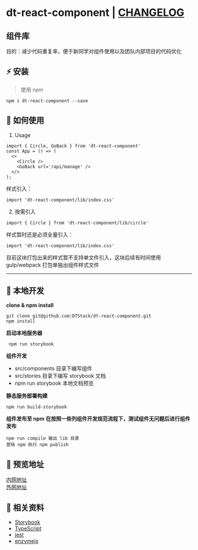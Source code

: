 # dt-react-component | [CHANGELOG](./CHANGELOG.md)

## 组件库
目的：减少代码重复率，便于新同学对组件使用以及团队内部项目的代码优化
## :zap: 安装
> 使用 npm
```plain
npm i dt-react-component --save
```
## :book: 如何使用
1. Usage
```plain
import { Circle, GoBack } from 'dt-react-component'
const App = () => (
  <>
    <Circle />
    <GoBack url='/api/manage' />
  </>
);
```
样式引入：
```plain
import 'dt-react-component/lib/index.css'
```

2. 按需引入
```plain
import { Circle } from 'dt-react-component/lib/circle'
```
样式暂时还是必须全量引入：
```plain
import 'dt-react-component/lib/index.css'
```
目前这块打包出来的样式暂不支持单文件引入，这块后续有时间使用 gulp/webpack 打包单独出组件样式文件

----

## :wrench: 本地开发
**clone & npm install**
```plain
git clone git@github.com:DTStack/dt-react-component.git
npm install
```
**启动本地服务器**
```plain
 npm run storybook
```
**组件开发**
+ src/components 目录下编写组件
+ src/stories 目录下编写 storybook 文档
+ npm run storybook 本地文档预览  

**静态服务部署构建**
```plain
npm run build-storybook
```
**组件发布至 npm**
**在按照一些列组件开发规范流程下，测试组件无问题后进行组件发布**

```plain
npm run compile 输出 lib 目录
登陆 npm 执行 npm publish
```

## :ferris_wheel: 预览地址
[内网地址](http://dtux.dtstack.com:9001/)  
[外网地址](https://dtstack.github.io/dt-react-component/)  

## :blue_book: 相关资料
* [Storybook](https://storybook.js.org/)
* [TypeScript](https://www.typescriptlang.org/)
* [jest](https://jestjs.io/)
* [enzymejs](https://enzymejs.github.io/enzyme/)




